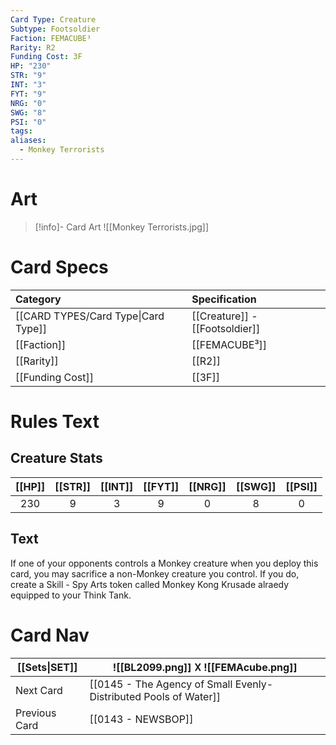 ```yaml
---
Card Type: Creature
Subtype: Footsoldier
Faction: FEMACUBE³
Rarity: R2
Funding Cost: 3F
HP: "230"
STR: "9"
INT: "3"
FYT: "9"
NRG: "0"
SWG: "8"
PSI: "0"
tags: 
aliases:
  - Monkey Terrorists
---
```

# Art

> [!info]- Card Art
> ![[Monkey Terrorists.jpg]]

# Card Specs

| Category | Specification| 
| :--- | :--- |
| [[CARD TYPES/Card Type\|Card Type]] | [[Creature]] - [[Footsoldier]] |  
| [[Faction]] | [[FEMACUBE³]] |  
| [[Rarity]] | [[R2]] |  
| [[Funding Cost]] | [[3F]] |  

# Rules Text  

## Creature Stats

| [[HP]] | [[STR]] | [[INT]] | [[FYT]] | [[NRG]] | [[SWG]] | [[PSI]] |
|:------:|:-------:|:-------:|:-------:|:-------:|:-------:|:-------:|
|  230   |    9    |    3    |    9    |    0    |    8    |    0    | 

## Text

If one of your opponents controls a Monkey creature when you deploy this card, 
you may sacrifice a non-Monkey creature you control.
If you do, create a Skill - Spy Arts token called Monkey Kong Krusade alraedy equipped to your Think Tank.

# Card Nav

| [[Sets\|SET]] |  ![[BL2099.png]] 𐌢 ![[FEMAcube.png]] |
| --- | --- |
| Next Card | [[0145 - The Agency of Small Evenly-Distributed Pools of Water]] |
| Previous Card | [[0143 - NEWSBOP]] |

